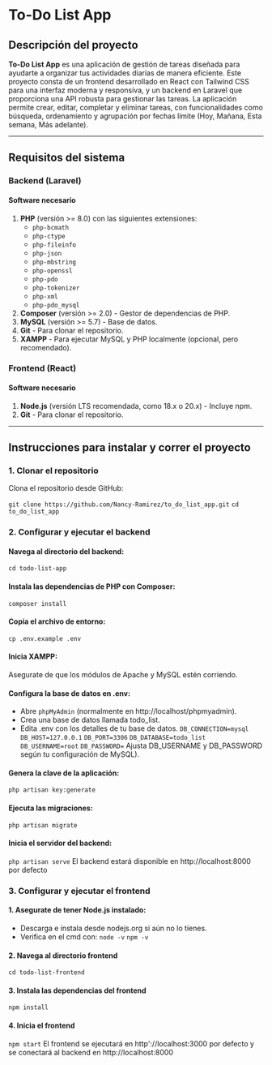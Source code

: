 # To-Do List App

## Descripción del proyecto
**To-Do List App** es una aplicación de gestión de tareas diseñada para ayudarte a organizar tus actividades diarias de manera eficiente. Este proyecto consta de un frontend desarrollado en React con Tailwind CSS para una interfaz moderna y responsiva, y un backend en Laravel que proporciona una API robusta para gestionar las tareas. La aplicación permite crear, editar, completar y eliminar tareas, con funcionalidades como búsqueda, ordenamiento y agrupación por fechas límite (Hoy, Mañana, Esta semana, Más adelante).

---

## Requisitos del sistema

### Backend (Laravel)
#### Software necesario
1. **PHP** (versión >= 8.0) con las siguientes extensiones:
   - `php-bcmath`
   - `php-ctype`
   - `php-fileinfo`
   - `php-json`
   - `php-mbstring`
   - `php-openssl`
   - `php-pdo`
   - `php-tokenizer`
   - `php-xml`
   - `php-pdo_mysql`
2. **Composer** (versión >= 2.0) - Gestor de dependencias de PHP.
3. **MySQL** (versión >= 5.7) - Base de datos.
4. **Git** - Para clonar el repositorio.
5. **XAMPP** - Para ejecutar MySQL y PHP localmente (opcional, pero recomendado).

### Frontend (React)
#### Software necesario
1. **Node.js** (versión LTS recomendada, como 18.x o 20.x) - Incluye npm.
2. **Git** - Para clonar el repositorio.

---

## Instrucciones para instalar y correr el proyecto

### 1. Clonar el repositorio
Clona el repositorio desde GitHub:

`git clone https://github.com/Nancy-Ramirez/to_do_list_app.git`
`cd to_do_list_app `

### 2. Configurar y ejecutar el backend

#### Navega al directorio del backend:
`cd todo-list-app`

#### Instala las dependencias de PHP con Composer:
`composer install`

#### Copia el archivo de entorno:
`cp .env.example .env`

#### Inicia XAMPP:
Asegurate de que los módulos de Apache y MySQL estén corriendo.

#### Configura la base de datos en .env:
- Abre `phpMyAdmin` (normalmente en http://localhost/phpmyadmin).
- Crea una base de datos llamada todo_list.
- Edita .env con los detalles de tu base de datos.
  `DB_CONNECTION=mysql`
  `DB_HOST=127.0.0.1`
  `DB_PORT=3306`
  `DB_DATABASE=todo_list`
  `DB_USERNAME=root`
  `DB_PASSWORD=`
Ajusta DB_USERNAME y DB_PASSWORD según tu configuración de MySQL).

#### Genera la clave de la aplicación:
`php artisan key:generate`

#### Ejecuta las migraciones:
`php artisan migrate`

#### Inicia el servidor del backend:
`php artisan serve`
El backend estará disponible en http://localhost:8000 por defecto

### 3. Configurar y ejecutar el frontend

#### 1. Asegurate de tener Node.js instalado:
- Descarga e instala desde nodejs.org si aún no lo tienes.
- Verifica en el cmd con: 
  `node -v`
  `npm -v`
  
#### 2. Navega al directorio frontend
`cd todo-list-frontend`

#### 3. Instala las dependencias del frontend
`npm install`

#### 4. Inicia el frontend
`npm start`
El frontend se ejecutará en http'://localhost:3000 por defecto y se conectará al backend en http://localhost:8000
